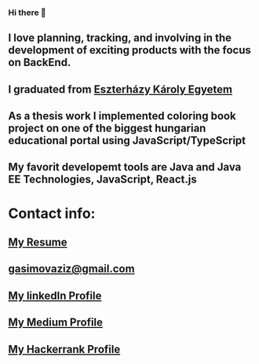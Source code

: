 ### Hi there 👋

<!--
**AZIZGASIMOV94/AZIZGASIMOV94** is a ✨ _special_ ✨ repository because its `README.md` (this file) appears on your GitHub profile.

Here are some ideas to get you started:

- 🔭 I’m currently working on ...
- 🌱 I’m currently learning ...
- 👯 I’m looking to collaborate on ...
- 🤔 I’m looking for help with ...
- 💬 Ask me about ...
- 📫 How to reach me: ...
- 😄 Pronouns: ...
- ⚡ Fun fact: ...
-->

## I love planning, tracking, and involving in the development of exciting products with the focus on BackEnd.

## I graduated from [Eszterházy Károly Egyetem](https://uni-eszterhazy.hu/)

## As a thesis work I implemented coloring book project on one of the biggest hungarian educational portal using JavaScript/TypeScript

## My favorit developemt tools are Java and Java EE Technologies, JavaScript, React.js

# Contact info:
## [My Resume](https://azizgasimov94.github.io/resume/)
## gasimovaziz@gmail.com
## [My linkedIn Profile](https://www.linkedin.com/in/aziz-gasimov/)
## [My Medium Profile](https://gasimovaziz.medium.com/)
## [My Hackerrank Profile](https://www.hackerrank.com/gasimovaziz)




